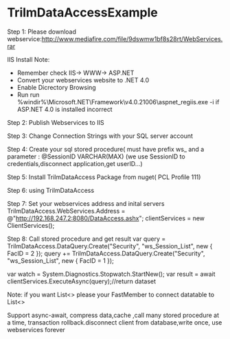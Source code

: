# TrilmDataAccessExample

Step 1: Please download webservice:http://www.mediafire.com/file/9dswmw1bf8s28rt/WebServices.rar

IIS Install Note:
- Remember check IIS-> WWW-> ASP.NET
- Convert your webservices website to .NET 4.0
- Enable Dicrectory Browsing
- Run run %windir%\Microsoft.NET\Framework\v4.0.21006\aspnet_regiis.exe -i if ASP.NET 4.0 is installed incorrect

Step 2: Publish Webservices to IIS

Step 3: Change Connection Strings with your SQL server account

Step 4: Create your sql stored procedure( must have prefix ws_ and a parameter :  @SessionID VARCHAR(MAX) (we use SessionID to credentials,disconnect application,get userID...)

Step 5: Install TrilmDataAccess Package from nuget( PCL Profile 111)

Step 6: using TrilmDataAccess

Step 7: Set your webservices address and inital servers
TrilmDataAccess.WebServices.Address = @"http://192.168.247.2:8080/DataAccess.ashx";
clientServices = new ClientServices();

Step 8: Call stored procedure and get result
var query = TrilmDataAccess.DataQuery.Create("Security", "ws_Session_List", new
{
                FacID = 2
});
query += TrilmDataAccess.DataQuery.Create("Security", "ws_Session_List", new
{
                FacID = 1
});

var watch = System.Diagnostics.Stopwatch.StartNew();
var result = await clientServices.ExecuteAsync(query);//return dataset

Note: if you want List<> please your FastMember to connect datatable to List<>

Support  async-await, compress data,cache ,call many stored procedure at a time,  transaction rollback.disconnect client from database,write once, use webservices forever 
